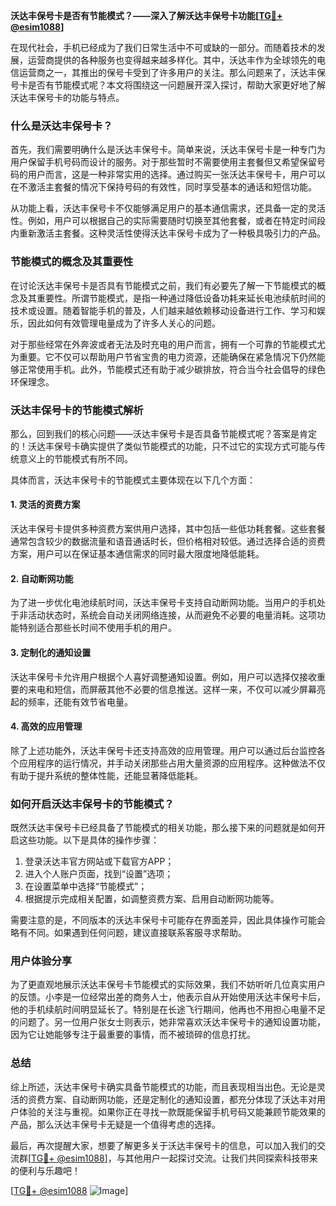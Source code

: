 **沃达丰保号卡是否有节能模式？——深入了解沃达丰保号卡功能[[TG💪+ @esim1088](https://t.me/s/esim1088)]**

在现代社会，手机已经成为了我们日常生活中不可或缺的一部分。而随着技术的发展，运营商提供的各种服务也变得越来越多样化。其中，沃达丰作为全球领先的电信运营商之一，其推出的保号卡受到了许多用户的关注。那么问题来了，沃达丰保号卡是否有节能模式呢？本文将围绕这一问题展开深入探讨，帮助大家更好地了解沃达丰保号卡的功能与特点。

### 什么是沃达丰保号卡？

首先，我们需要明确什么是沃达丰保号卡。简单来说，沃达丰保号卡是一种专门为用户保留手机号码而设计的服务。对于那些暂时不需要使用主套餐但又希望保留号码的用户而言，这是一种非常实用的选择。通过购买一张沃达丰保号卡，用户可以在不激活主套餐的情况下保持号码的有效性，同时享受基本的通话和短信功能。

从功能上看，沃达丰保号卡不仅能够满足用户的基本通信需求，还具备一定的灵活性。例如，用户可以根据自己的实际需要随时切换至其他套餐，或者在特定时间段内重新激活主套餐。这种灵活性使得沃达丰保号卡成为了一种极具吸引力的产品。

### 节能模式的概念及其重要性

在讨论沃达丰保号卡是否具有节能模式之前，我们有必要先了解一下节能模式的概念及其重要性。所谓节能模式，是指一种通过降低设备功耗来延长电池续航时间的技术或设置。随着智能手机的普及，人们越来越依赖移动设备进行工作、学习和娱乐，因此如何有效管理电量成为了许多人关心的问题。

对于那些经常在外奔波或者无法及时充电的用户而言，拥有一个可靠的节能模式尤为重要。它不仅可以帮助用户节省宝贵的电力资源，还能确保在紧急情况下仍然能够正常使用手机。此外，节能模式还有助于减少碳排放，符合当今社会倡导的绿色环保理念。

### 沃达丰保号卡的节能模式解析

那么，回到我们的核心问题——沃达丰保号卡是否具备节能模式呢？答案是肯定的！沃达丰保号卡确实提供了类似节能模式的功能，只不过它的实现方式可能与传统意义上的节能模式有所不同。

具体而言，沃达丰保号卡的节能模式主要体现在以下几个方面：

#### 1. 灵活的资费方案

沃达丰保号卡提供多种资费方案供用户选择，其中包括一些低功耗套餐。这些套餐通常包含较少的数据流量和语音通话时长，但价格相对较低。通过选择合适的资费方案，用户可以在保证基本通信需求的同时最大限度地降低能耗。

#### 2. 自动断网功能

为了进一步优化电池续航时间，沃达丰保号卡支持自动断网功能。当用户的手机处于非活动状态时，系统会自动关闭网络连接，从而避免不必要的电量消耗。这项功能特别适合那些长时间不使用手机的用户。

#### 3. 定制化的通知设置

沃达丰保号卡允许用户根据个人喜好调整通知设置。例如，用户可以选择仅接收重要的来电和短信，而屏蔽其他不必要的信息推送。这样一来，不仅可以减少屏幕亮起的频率，还能有效节省电量。

#### 4. 高效的应用管理

除了上述功能外，沃达丰保号卡还支持高效的应用管理。用户可以通过后台监控各个应用程序的运行情况，并手动关闭那些占用大量资源的应用程序。这种做法不仅有助于提升系统的整体性能，还能显著降低能耗。

### 如何开启沃达丰保号卡的节能模式？

既然沃达丰保号卡已经具备了节能模式的相关功能，那么接下来的问题就是如何开启这些功能。以下是具体的操作步骤：

1. 登录沃达丰官方网站或下载官方APP；
2. 进入个人账户页面，找到“设置”选项；
3. 在设置菜单中选择“节能模式”；
4. 根据提示完成相关配置，如调整资费方案、启用自动断网功能等。

需要注意的是，不同版本的沃达丰保号卡可能存在界面差异，因此具体操作可能会略有不同。如果遇到任何问题，建议直接联系客服寻求帮助。

### 用户体验分享

为了更直观地展示沃达丰保号卡节能模式的实际效果，我们不妨听听几位真实用户的反馈。小李是一位经常出差的商务人士，他表示自从开始使用沃达丰保号卡后，他的手机续航时间明显延长了。特别是在长途飞行期间，他再也不用担心电量不足的问题了。另一位用户张女士则表示，她非常喜欢沃达丰保号卡的通知设置功能，因为它让她能够专注于最重要的事情，而不被琐碎的信息打扰。

### 总结

综上所述，沃达丰保号卡确实具备节能模式的功能，而且表现相当出色。无论是灵活的资费方案、自动断网功能，还是定制化的通知设置，都充分体现了沃达丰对用户体验的关注与重视。如果你正在寻找一款既能保留手机号码又能兼顾节能效果的产品，那么沃达丰保号卡无疑是一个值得考虑的选择。

最后，再次提醒大家，想要了解更多关于沃达丰保号卡的信息，可以加入我们的交流群[[TG💪+ @esim1088](https://t.me/s/esim1088)]，与其他用户一起探讨交流。让我们共同探索科技带来的便利与乐趣吧！

[[TG💪+ @esim1088](https://t.me/s/esim1088) ![Image](https://i.postimg.cc/4NQfJmqS/Snipaste-2025-05-13-00-14-12.png)]